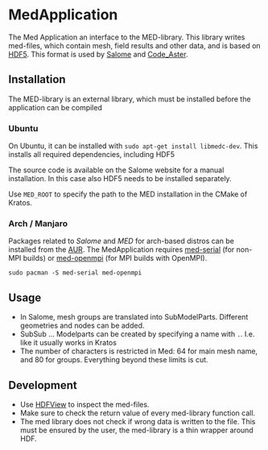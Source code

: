 # MedApplication

The Med Application an interface to the MED-library. This library writes med-files, which contain mesh, field results and other data, and is based on [HDF5](https://www.hdfgroup.org/solutions/hdf5/). This format is used by [Salome](https://www.salome-platform.org/) and [Code_Aster](https://code-aster.org).

## Installation
The MED-library is an external library, which must be installed before the application can be compiled

### Ubuntu

On Ubuntu, it can be installed with `sudo apt-get install libmedc-dev`. This installs all required dependencies, including HDF5

The source code is available on the Salome website for a manual installation. In this case also HDF5 needs to be installed separately.

Use `MED_ROOT` to specify the path to the MED installation in the CMake of Kratos.

### Arch / Manjaro

Packages related to *Salome* and *MED* for arch-based distros can be installed from the [AUR](https://en.wikipedia.org/wiki/Arch_Linux#Arch_User_Repository_(AUR)). The MedApplication requires [med-serial](https://aur.archlinux.org/packages/med-serial) (for non-MPI builds) or [med-openmpi](https://archlinux.org/packages/extra/x86_64/med-openmpi/) (for MPI builds with OpenMPI).
```
sudo pacman -S med-serial med-openmpi
```

## Usage
- In Salome, mesh groups are translated into SubModelParts. Different geometries and nodes can be added.
- SubSub ... Modelparts can be created by specifying a name with `.`. I.e. like it usually works in Kratos
- The number of characters is restricted in Med: 64 for main mesh name, and 80 for groups. Everything beyond these limits is cut.


## Development
- Use [HDFView](https://www.hdfgroup.org/downloads/hdfview/) to inspect the med-files.
- Make sure to check the return value of every med-library function call.
- The med library does not check if wrong data is written to the file. This must be ensured by the user, the med-library is a thin wrapper around HDF.
